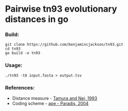 # Pairwise tn93 evolutionary distances in go

### Build:
```
git clone https://github.com/benjamincjackson/tn93.git
cd tn93
go build -o tn93
```

### Usage:
`./tn93 -t8 input.fasta > output.tsv`

### References:

* Distance measure - [Tamura and Nei, 1993](https://academic.oup.com/mbe/article/10/3/512/1016366)
* Coding scheme - [ape - Paradis, 2004](https://doi.org/10.1093/bioinformatics/btg412)

